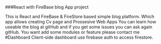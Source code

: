###React with FireBase blog App project

This is React and FireBase & FireStore based simple blog platform. Which app allows creating Cv page and Prossesive Web Apps
You can learn how useable the blog at gitHub and if you get some issues you can ask again gitHub. You want add some modules or feature please contact me
#Dashboard
Client-side dashboard use firebase auth to access firestore.